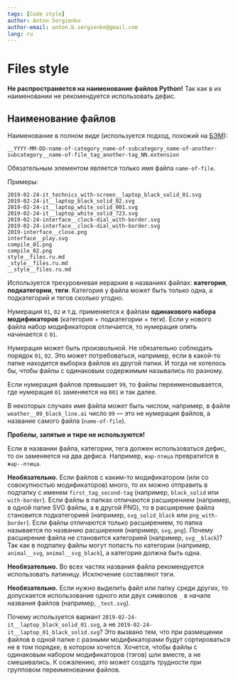 ```yaml
---
tags: [Code style]
author: Anton Sergienko
author-email: anton.b.sergienko@gmail.com
lang: ru
---
```


# Files style

**Не распространяется на наименование файлов Python!** Так как в их наименовании не рекомендуется использовать дефис.

## Наименование файлов

Наименование в полном виде (используется подход, похожий на [БЭМ](https://ru.bem.info/methodology/naming-convention/)):

```text
__YYYY-MM-DD-name-of-category_name-of-subcategory_name-of-another-subcategory__name-of-file_tag_another-tag_NN.extension
```

Обязательным элементом является только имя файла `name-of-file`.

Примеры:

```text
2019-02-24-it_technics_with-screen__laptop_black_solid_01.svg
2019-02-24-it__laptop_black_solid_02.svg
2019-02-24-it__laptop_white_solid_001.svg
2019-02-24-it__laptop_white_solid_723.svg
2019-02-24-interface__clock-dial_with-border.svg
2019-02-24-interface__clock-dial_with-border.svg
2019-interface__close.png
interface__play.svg
compile_01.png
compile_02.png
style__files.ru.md
_style__files.ru.md
__style__files.ru.md
```

Используется трехуровневая иерархия в названиях файлах: **категория**, **подкатегории**, **теги**. Категория у файла может быть только одна, а подкатегорий и тегов сколько угодно.

Нумерация `01`, `02` и т.д. применяется к файлам **одинакового набора модификаторов** (категория + подкатегории + теги). Если у нового файла набор модификаторов отличается, то нумерация опять начинается с `01`.

Нумерация может быть произвольной. Не обязательно соблюдать порядок `01`, `02`. Это может потребоваться, например, если в какой-то папке находится выборка файлов из другой папки. И тогда не хотелось бы, чтобы файлы с одинаковым содержимым назывались по разному.

Если нумерация файлов превышает `99`, то файлы переименовывается, где нумерация `01` заменяется на `001` и так далее.

В некоторых случаях имя файла может быть числом, например, в файле `weather__09_black_line.ai` число `09` — это не нумерация файлов, а название самого файла (`name-of-file`).

**Пробелы, запятые и тире не используются!**

Если в названии файла, категории, тега должен использоваться дефис, то он заменяется на два дефиса. Например, `жар-птица` превратится в `жар--птица`.

**Необязательно.** Если файлов с каким-то модификатором (или со совокупностью модификаторов) много, то их можно отправить в подпапку с именем `first_tag_second-tag` (например, `black_solid` или `with-border`). Если файлы в папках отличаются расширением (например, в одной папке SVG файлы, а в другой PNG), то в расширение файла становится подкатегорией (например, `svg_solid_black` или `png_with-border`). Если файлы отличаются только расширением, то папка называется по названию расширения (например, `svg`, `png`). Почему расширение файла не становится категорией (например, `svg__black`)? Так как в подпапку файлы могут попасть по категории (например, `animal__svg`, `animal__svg_black`), а категория должна быть одна.

**Необязательно.** Во всех частях названия файла рекомендуется использовать латиницу. Исключение составляют тэги.

**Необязательно.** Если нужно выделить файл или папку среди других, то допускается использование одного или двух символов `_` в начале названия файлов (например, `_test.svg`).

Почему используется вариант `2019-02-24-it__laptop_black_solid_01.svg`, а не `2019-02-24-it__laptop_01_black_solid.svg`? Это вызвано тем, что при размещении файлов в одной папке с разными модификаторами будут сортироваться не в том порядке, в котором хочется. Хочется, чтобы файлы с одинаковым набором модификаторов (тэгов) шли вместе, а не смешивались. К сожалению, это может создать трудности при групповом переименовании файлов.
